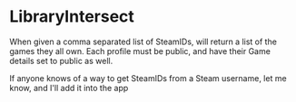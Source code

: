 # LibraryIntersect

When given a comma separated list of SteamIDs, will return a list of the games they all own.
Each profile must be public, and have their Game details set to public as well.

If anyone knows of a way to get SteamIDs from a Steam username, let me know, and I'll add it into the app